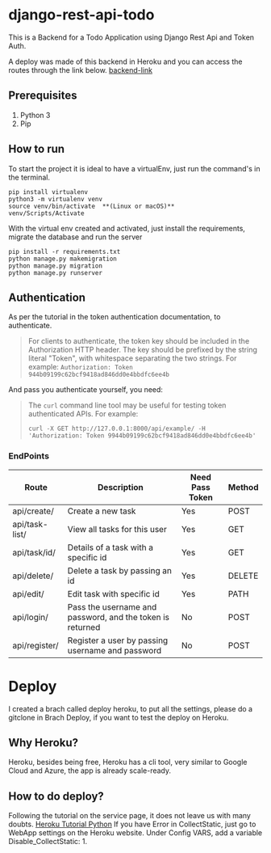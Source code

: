 # django-rest-api-todo

This is a Backend for a Todo Application using Django Rest Api and Token Auth.

A deploy was made of this backend in Heroku and you can access the routes through the link below.
[backend-link](https://django-rest-api-todo.herokuapp.com/api/)

## Prerequisites

 1. Python 3 
 2.  Pip

## How to run
To start the project it is ideal to have a virtualEnv, just run the command's in the terminal.
```
pip install virtualenv
python3 -m virtualenv venv
source venv/bin/activate  **(Linux or macOS)**  
venv/Scripts/Activate  
```
With the virtual env created and activated, just install the requirements, migrate the database and run the server

```
pip install -r requirements.txt
python manage.py makemigration
python manage.py migration
python manage.py runserver
``` 

## Authentication
As per the tutorial in the token authentication documentation, to authenticate.

> For clients to authenticate, the token key should be included in the  Authorization HTTP header. The key should be prefixed by the string literal "Token", with whitespace separating the two strings. For example:
>``` Authorization: Token 944b09199c62bcf9418ad846dd0e4bbdfc6ee4b ```

And pass you authenticate yourself, you need:

> The  `curl`  command line tool may be useful for testing token authenticated APIs. For example:
>
> `curl -X GET http://127.0.0.1:8000/api/example/ -H 'Authorization: Token 9944b09199c62bcf9418ad846dd0e4bbdfc6ee4b'`

### EndPoints
| Route | Description |  Need Pass Token| Method|
|--|--|--| --|
| api/create/ | Create a new task | Yes | POST|
| api/task-list/ | View all tasks for this user | Yes | GET |
| api/task/id/ | Details of a task with a specific id | Yes | GET |
| api/delete/ | Delete a task by passing an id | Yes |DELETE |
| api/edit/ |Edit task with specific id| Yes | PATH|
| api/login/ | Pass the username and password, and the token is returned | No | POST |
| api/register/ |Register a user by passing username and password  | No | POST |


# Deploy

I created a brach called deploy heroku, to put all the settings, please do a gitclone in Brach Deploy, if you want to test the deploy on Heroku.

## Why Heroku?
Heroku, besides being free, Heroku has a cli tool, very similar to Google Cloud and Azure, the app is already scale-ready.

## How to do deploy?

Following the tutorial on the service page, it does not leave us with many doubts.
[Heroku Tutorial Python](https://devcenter.heroku.com/articles/getting-started-with-python?singlepage=true)
If you have Error in CollectStatic, just go to WebApp settings on the Heroku website. Under Config VARS, add a variable Disable_CollectStatic: 1.

